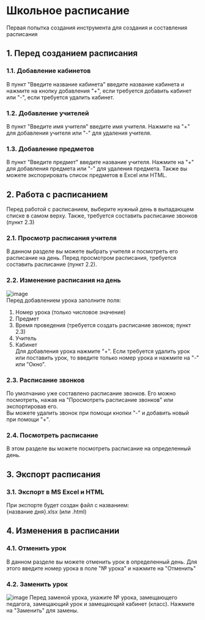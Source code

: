 # Школьное расписание
Первая попытка создания инструмента для создания и составления расписания
## 1. Перед созданием расписания
### 1.1. Добавление кабинетов
В пункт "Введите название кабинета" введите название кабинета и нажмите на кнопку добавления "+", если требуется добавить кабинет или "-", если требуется удалить кабинет.
### 1.2. Добавление учителей
В пункт "Введите имя учителя" введите имя учителя. Нажмите на "+" для добавления учителя или "-" для удаления учителя.
### 1.3. Добавление предметов
В пункт "Введите предмет" введите название учителя. Нажмите на "+" для добавления предмета или "-" для удаления предмета. Также вы можете экспорировать список предметов в Excel или HTML.
## 2. Работа с расписанием
Перед работой с расписанием, выберите нужный день в выпадающем списке в самом верху. Также, требуется составить расписание звонков (пункт 2.3)
### 2.1. Просмотр расписания учителя
В данном разделе вы можете выбрать учителя и посмотреть его расписание на день. Перед просмотром расписания, требуется составить расписание (пункт 2.2).
### 2.2. Изменение расписания на день
![image](https://github.com/timursper-apps/school_raspisanie/assets/165980798/31ec4a8d-b2a2-41ce-a654-4052907df250)<br>
Перед добавлением урока заполните поля:
1. Номер урока (только числовое значение)
2. Предмет
3. Время проведения (требуется создать расписание звонков; пункт 2.3)
4. Учитель
5. Кабинет<br>
Для добавления урока нажмите "+". Если требуется удалить урок или поставить урок, то введите только номер урока и нажмите на "-" или "Окно".
### 2.3. Расписание звонков
По умолчанию уже составлено расписание звонков. Его можно посмотреть, нажав на "Просмотреть расписание звонков" или экспортировав его.<br>
Вы можете удалить звонок при помощи кнопки "-" и добавить новый при помощи "+".
### 2.4. Посмотреть расписание
В этом разделе вы можете посмотреть расписание на определенный день.
## 3. Экспорт расписания
### 3.1. Экспорт в MS Excel и HTML
При экспорте будет создан файл с названием:<br>
{название дня}.xlsx (или .html)
## 4. Изменения в расписании
### 4.1. Отменить урок
В данном разделе вы можете отменить урок в определенный день. Для этого введите номер урока в поле "№ урока" и нажмите на "Отменить"
### 4.2. Заменить урок
![image](https://github.com/timursper-apps/school_raspisanie/assets/165980798/51b046b6-cc77-4067-bd7f-82217dc3c4c6)
Перед заменой урока, укажите № урока, замещающего педагога, замещающий урок и замещающий кабинет (класс). Нажмите на "Заменить" для замены.
